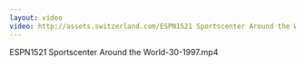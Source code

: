 ```yaml
---
layout: video
video: http://assets.switzerland.com/ESPN1521 Sportscenter Around the World-30-1997.mp4
---
```

ESPN1521 Sportscenter Around the World-30-1997.mp4
